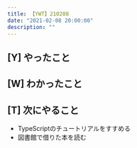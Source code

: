 ```yaml
---
title: 【YWT】210208
date: "2021-02-08 20:00:00"
description: ""
---
```


## [Y] やったこと


## [W] わかったこと


## [T] 次にやること

- TypeScriptのチュートリアルをすすめる
- 図書館で借りた本を読む
